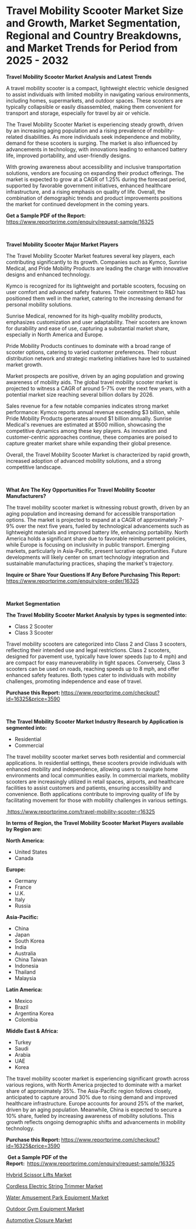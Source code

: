 <p><h1>Travel Mobility Scooter Market Size and Growth, Market Segmentation, Regional and Country Breakdowns, and Market Trends for Period from 2025 -  2032</h1></p><p><strong>Travel Mobility Scooter Market Analysis and Latest Trends</strong></p>
<p><p>A travel mobility scooter is a compact, lightweight electric vehicle designed to assist individuals with limited mobility in navigating various environments, including homes, supermarkets, and outdoor spaces. These scooters are typically collapsible or easily disassembled, making them convenient for transport and storage, especially for travel by air or vehicle.</p><p>The Travel Mobility Scooter Market is experiencing steady growth, driven by an increasing aging population and a rising prevalence of mobility-related disabilities. As more individuals seek independence and mobility, demand for these scooters is surging. The market is also influenced by advancements in technology, with innovations leading to enhanced battery life, improved portability, and user-friendly designs.</p><p>With growing awareness about accessibility and inclusive transportation solutions, vendors are focusing on expanding their product offerings. The market is expected to grow at a CAGR of 1.25% during the forecast period, supported by favorable government initiatives, enhanced healthcare infrastructure, and a rising emphasis on quality of life. Overall, the combination of demographic trends and product improvements positions the market for continued development in the coming years.</p></p>
<p><strong>Get a Sample PDF of the Report:&nbsp;</strong> <a href="https://www.reportprime.com/enquiry/request-sample/16325?utm_campaign=2840&utm_medium=2&utm_source=Github&utm_content=ia&utm_term=17032025&utm_id=travel-mobility-scooter">https://www.reportprime.com/enquiry/request-sample/16325</a></p>
<p>&nbsp;</p>
<p><strong>Travel Mobility Scooter Major Market Players</strong></p>
<p><p>The Travel Mobility Scooter Market features several key players, each contributing significantly to its growth. Companies such as Kymco, Sunrise Medical, and Pride Mobility Products are leading the charge with innovative designs and enhanced technology. </p><p>Kymco is recognized for its lightweight and portable scooters, focusing on user comfort and advanced safety features. Their commitment to R&D has positioned them well in the market, catering to the increasing demand for personal mobility solutions. </p><p>Sunrise Medical, renowned for its high-quality mobility products, emphasizes customization and user adaptability. Their scooters are known for durability and ease of use, capturing a substantial market share, especially in North America and Europe. </p><p>Pride Mobility Products continues to dominate with a broad range of scooter options, catering to varied customer preferences. Their robust distribution network and strategic marketing initiatives have led to sustained market growth.</p><p>Market prospects are positive, driven by an aging population and growing awareness of mobility aids. The global travel mobility scooter market is projected to witness a CAGR of around 5-7% over the next few years, with a potential market size reaching several billion dollars by 2026.</p><p>Sales revenue for a few notable companies indicates strong market performance: Kymco reports annual revenue exceeding $3 billion, while Pride Mobility Products generates around $1 billion annually. Sunrise Medical's revenues are estimated at $500 million, showcasing the competitive dynamics among these key players. As innovation and customer-centric approaches continue, these companies are poised to capture greater market share while expanding their global presence. </p><p>Overall, the Travel Mobility Scooter Market is characterized by rapid growth, increased adoption of advanced mobility solutions, and a strong competitive landscape.</p></p>
<p>&nbsp;</p>
<p><strong>What Are The Key Opportunities For Travel Mobility Scooter Manufacturers?</strong></p>
<p><p>The travel mobility scooter market is witnessing robust growth, driven by an aging population and increasing demand for accessible transportation options. The market is projected to expand at a CAGR of approximately 7-9% over the next five years, fueled by technological advancements such as lightweight materials and improved battery life, enhancing portability. North America holds a significant share due to favorable reimbursement policies, while Europe is focusing on inclusivity in public transport. Emerging markets, particularly in Asia-Pacific, present lucrative opportunities. Future developments will likely center on smart technology integration and sustainable manufacturing practices, shaping the market's trajectory.</p></p>
<p><strong>Inquire or Share Your Questions If Any Before Purchasing This Report:</strong> <a href="https://www.reportprime.com/enquiry/pre-order/16325?utm_campaign=2840&utm_medium=2&utm_source=Github&utm_content=ia&utm_term=17032025&utm_id=travel-mobility-scooter">https://www.reportprime.com/enquiry/pre-order/16325</a></p>
<p>&nbsp;</p>
<p><strong>Market Segmentation</strong></p>
<p><strong>The Travel Mobility Scooter Market Analysis by types is segmented into:</strong></p>
<p><ul><li>Class 2 Scooter</li><li>Class 3 Scooter</li></ul></p>
<p><p>Travel mobility scooters are categorized into Class 2 and Class 3 scooters, reflecting their intended use and legal restrictions. Class 2 scooters, designed for pavement use, typically have lower speeds (up to 4 mph) and are compact for easy maneuverability in tight spaces. Conversely, Class 3 scooters can be used on roads, reaching speeds up to 8 mph, and offer enhanced safety features. Both types cater to individuals with mobility challenges, promoting independence and ease of travel.</p></p>
<p><strong>Purchase this Report:&nbsp;</strong><a href="https://www.reportprime.com/checkout?id=16325&price=3590&utm_campaign=2840&utm_medium=2&utm_source=Github&utm_content=ia&utm_term=17032025&utm_id=travel-mobility-scooter">https://www.reportprime.com/checkout?id=16325&price=3590</a></p>
<p>&nbsp;</p>
<p><strong>The Travel Mobility Scooter Market Industry Research by Application is segmented into:</strong></p>
<p><ul><li>Residential</li><li>Commercial</li></ul></p>
<p><p>The travel mobility scooter market serves both residential and commercial applications. In residential settings, these scooters provide individuals with enhanced mobility and independence, allowing users to navigate home environments and local communities easily. In commercial markets, mobility scooters are increasingly utilized in retail spaces, airports, and healthcare facilities to assist customers and patients, ensuring accessibility and convenience. Both applications contribute to improving quality of life by facilitating movement for those with mobility challenges in various settings.</p></p>
<p><a href="https://www.reportprime.com/travel-mobility-scooter-r16325?utm_campaign=2840&utm_medium=2&utm_source=Github&utm_content=ia&utm_term=17032025&utm_id=travel-mobility-scooter">&nbsp;https://www.reportprime.com/travel-mobility-scooter-r16325</a></p>
<p><strong>In terms of Region, the Travel Mobility Scooter Market Players available by Region are:</strong></p>
<p>
    <p> <strong> North America: </strong>
        <ul>
            <li>United States</li>
            <li>Canada</li>
        </ul>
        </p> 
    <p> <strong> Europe: </strong>
        <ul>
            <li>Germany</li>
            <li>France</li>
            <li>U.K.</li>
            <li>Italy</li>
            <li>Russia</li>
        </ul>
        </p> 
    <p> <strong> Asia-Pacific: </strong>
        <ul>
            <li>China</li>
            <li>Japan</li>
            <li>South Korea</li>
            <li>India</li>
            <li>Australia</li>
            <li>China Taiwan</li>
            <li>Indonesia</li>
            <li>Thailand</li>
            <li>Malaysia</li>
        </ul>
        </p> 
    <p> <strong> Latin America: </strong>
        <ul>
            <li>Mexico</li>
            <li>Brazil</li>
            <li>Argentina Korea</li>
            <li>Colombia</li>
        </ul>
        </p> 
    <p> <strong> Middle East & Africa: </strong>
        <ul>
            <li>Turkey</li>
            <li>Saudi</li>
            <li>Arabia</li>
            <li>UAE</li>
            <li>Korea</li>
        </ul>
    </p>
    </p>
<p><p>The travel mobility scooter market is experiencing significant growth across various regions, with North America projected to dominate with a market share of approximately 35%. The Asia-Pacific region follows closely, anticipated to capture around 30% due to rising demand and improved healthcare infrastructure. Europe accounts for around 25% of the market, driven by an aging population. Meanwhile, China is expected to secure a 10% share, fueled by increasing awareness of mobility solutions. This growth reflects ongoing demographic shifts and advancements in mobility technology.</p></p>
<p><strong>Purchase this Report: </strong><a href="https://www.reportprime.com/checkout?id=16325&price=3590&utm_campaign=2840&utm_medium=2&utm_source=Github&utm_content=ia&utm_term=17032025&utm_id=travel-mobility-scooter">https://www.reportprime.com/checkout?id=16325&price=3590</a></p>
<p>&nbsp;<strong>Get a Sample PDF of the Report:&nbsp;&nbsp;</strong><a href="https://www.reportprime.com/enquiry/request-sample/16325?utm_campaign=2840&utm_medium=2&utm_source=Github&utm_content=ia&utm_term=17032025&utm_id=travel-mobility-scooter">https://www.reportprime.com/enquiry/request-sample/16325</a></p>
<p><strong></strong></p>
<p><p><a href="https://www.linkedin.com/pulse/hybrid-scissor-lifts-market-growth-forecast-20252032-45-5nmxc?utm_campaign=2840&utm_medium=2&utm_source=Github&utm_content=ia&utm_term=17032025&utm_id=travel-mobility-scooter">Hybrid Scissor Lifts Market</a></p><p><a href="https://www.linkedin.com/pulse/cordless-electric-string-trimmer-market-trends-focusing-insight-ejnkc?utm_campaign=2840&utm_medium=2&utm_source=Github&utm_content=ia&utm_term=17032025&utm_id=travel-mobility-scooter">Cordless Electric String Trimmer Market</a></p><p><a href="https://www.linkedin.com/pulse/water-amusement-park-equipment-market-size-growing-77-qxfac?utm_campaign=2840&utm_medium=2&utm_source=Github&utm_content=ia&utm_term=17032025&utm_id=travel-mobility-scooter">Water Amusement Park Equipment Market</a></p><p><a href="https://www.linkedin.com/pulse/annual-growth-outdoor-gym-equipment-market-128-cagr-revenue-trends-42sbc?utm_campaign=2840&utm_medium=2&utm_source=Github&utm_content=ia&utm_term=17032025&utm_id=travel-mobility-scooter">Outdoor Gym Equipment Market</a></p><p><a href="https://github.com/abuugjetaj/Market-Research-Report-List-1/blob/main/automotive-closure-market.md?utm_campaign=2840&utm_medium=2&utm_source=Github&utm_content=ia&utm_term=17032025&utm_id=travel-mobility-scooter">Automotive Closure Market</a></p></p>